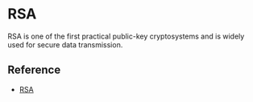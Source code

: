# RSA

RSA is one of the first practical public-key cryptosystems and is widely used for secure data transmission.

## Reference
- [RSA](https://en.wikipedia.org/wiki/RSA_(cryptosystem))
